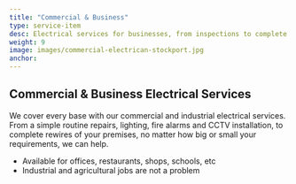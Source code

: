 ```yaml
---
title: "Commercial & Business"
type: service-item
desc: Electrical services for businesses, from inspections to complete rewires.  
weight: 9
image: images/commercial-electrican-stockport.jpg
anchor:
---
```


## Commercial & Business Electrical Services

We cover every base with our commercial and industrial electrical services. From a simple routine repairs, lighting, fire alarms and CCTV installation, to complete rewires of your premises, no matter how big or small your requirements, we can help. 

* Available for offices, restaurants, shops, schools, etc
* Industrial and agricultural jobs are not a problem 
